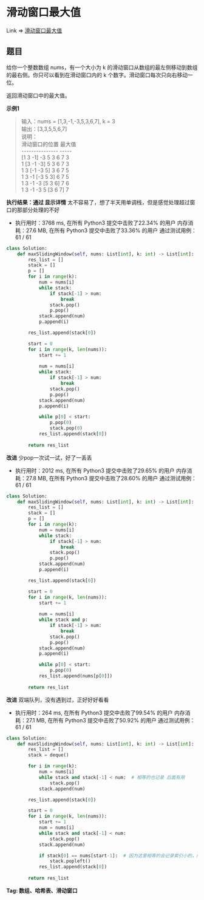 # 滑动窗口最大值

Link => [滑动窗口最大值](https://leetcode-cn.com/problems/sliding-window-maximum/)

## 题目
给你一个整数数组 nums，有一个大小为 k 的滑动窗口从数组的最左侧移动到数组的最右侧。你只可以看到在滑动窗口内的 k 个数字。滑动窗口每次只向右移动一位。

返回滑动窗口中的最大值。

**示例1**
>输入：nums = [1,3,-1,-3,5,3,6,7], k = 3<br />
>输出：[3,3,5,5,6,7]<br />
>说明：<br />
滑动窗口的位置                最大值<br />
---------------               -----<br />
[1  3  -1] -3  5  3  6  7       3<br />
 1 [3  -1  -3] 5  3  6  7       3<br />
 1  3 [-1  -3  5] 3  6  7       5<br />
 1  3  -1 [-3  5  3] 6  7       5<br />
 1  3  -1  -3 [5  3  6] 7       6<br />
 1  3  -1  -3  5 [3  6  7]      7<br />

**执行结果：通过 显示详情**
太不容易了，想了半天用单调栈，但是感觉处理超过窗口的那部分处理的不好

- 执行用时：3768 ms, 在所有 Python3 提交中击败了22.34% 的用户
内存消耗：27.6 MB, 在所有 Python3 提交中击败了33.36% 的用户
通过测试用例：61 / 61

```python
class Solution:
    def maxSlidingWindow(self, nums: List[int], k: int) -> List[int]:
        res_list = []
        stack = []
        p = []
        for i in range(k):
            num = nums[i]
            while stack:
                if stack[-1] > num:
                    break
                stack.pop()
                p.pop()
            stack.append(num)
            p.append(i)

        res_list.append(stack[0])

        start = 0
        for i in range(k, len(nums)):
            start += 1
            
            num = nums[i]
            while stack:
                if stack[-1] > num:
                    break
                stack.pop()
                p.pop()
            stack.append(num)
            p.append(i)

            while p[0] < start:
                p.pop(0)
                stack.pop(0)
            res_list.append(stack[0])
                
        return res_list
```

**改进**
少pop一次试一试，好了一丢丢

- 执行用时：2012 ms, 在所有 Python3 提交中击败了29.65% 的用户
内存消耗：27.8 MB, 在所有 Python3 提交中击败了28.60% 的用户
通过测试用例：61 / 61

```python
class Solution:
    def maxSlidingWindow(self, nums: List[int], k: int) -> List[int]:
        res_list = []
        stack = []
        p = []
        for i in range(k):
            num = nums[i]
            while stack:
                if stack[-1] > num:
                    break
                stack.pop()
                p.pop()
            stack.append(num)
            p.append(i)

        res_list.append(stack[0])

        start = 0
        for i in range(k, len(nums)):
            start += 1
            
            num = nums[i]
            while stack and p:
                if stack[-1] > num:
                    break
                stack.pop()
                p.pop()
            stack.append(num)
            p.append(i)

            while p[0] < start:
                p.pop(0)
            res_list.append(nums[p[0]])
                
        return res_list
```
**改进**
双端队列，没有遇到过，正好好好看看

- 执行用时：264 ms, 在所有 Python3 提交中击败了99.54% 的用户
内存消耗：27.1 MB, 在所有 Python3 提交中击败了50.92% 的用户
通过测试用例：61 / 61

```python
class Solution:
    def maxSlidingWindow(self, nums: List[int], k: int) -> List[int]:
        res_list = []
        stack = deque()

        for i in range(k):
            num = nums[i]
            while stack and stack[-1] < num:  # 相等的也记录 后面有用
                stack.pop()
            stack.append(num)

        res_list.append(stack[0])

        start = 0
        for i in range(k, len(nums)):
            start += 1
            num = nums[i]
            while stack and stack[-1] < num:
                stack.pop()
            stack.append(num)

            if stack[0] == nums[start-1]:  # 因为这里相等的会记录索引小的，所以可以用这一点来判断是否是前一个！太妙了
                stack.popleft()
            res_list.append(stack[0])
                
        return res_list
```
**Tag: 数组、哈希表、滑动窗口**
